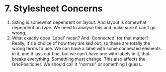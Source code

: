 


# 7.  Stylesheet Concerns

1. Sizing is somewhat dependent on layout.  And layout is somewhat dependent on *type*.  We need to analyse this and make sure it can't go wrong.
2. What exactly does 'Label' mean?  And 'Connected' for that matter?  Really, it's a choice of how they are laid out, so these are totally the wrong terms to
use.   We can have a label with some connected elements in it, and it lays out fine, but we can't have one with labels in it, that breaks everything.  Something must
change.  This also affects the GridPositioner. We should call it "normal" or something I guess.

